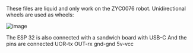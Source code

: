 These files are liquid and only work on the ZYC0076 robot.
Unidirectional wheels are used as wheels:

![image](https://github.com/Template58/ArduinoBOT/assets/173082842/2d4cfafd-b7a1-4d75-8435-c64dacdc96f9)

The ESP 32 is also connected with a sandwich board with USB-C
And the pins are connected UOR-tx OUT-rx gnd-gnd 5v-vcc
